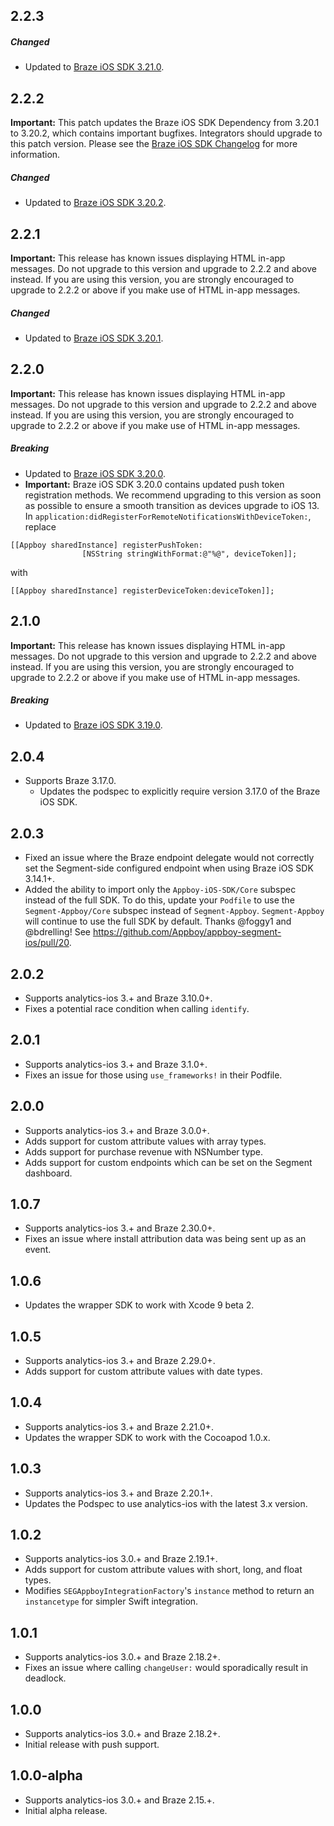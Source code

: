 ## 2.2.3

##### Changed
- Updated to [Braze iOS SDK 3.21.0](https://github.com/Appboy/appboy-ios-sdk/releases/tag/3.21.0).

## 2.2.2

**Important:** This patch updates the Braze iOS SDK Dependency from 3.20.1 to 3.20.2, which contains important bugfixes. Integrators should upgrade to this patch version. Please see the [Braze iOS SDK Changelog](https://github.com/Appboy/appboy-ios-sdk/blob/master/CHANGELOG.md) for more information.

##### Changed
- Updated to [Braze iOS SDK 3.20.2](https://github.com/Appboy/appboy-ios-sdk/releases/tag/3.20.2).

## 2.2.1

**Important:** This release has known issues displaying HTML in-app messages. Do not upgrade to this version and upgrade to 2.2.2 and above instead. If you are using this version, you are strongly encouraged to upgrade to 2.2.2 or above if you make use of HTML in-app messages.

##### Changed
- Updated to [Braze iOS SDK 3.20.1](https://github.com/Appboy/appboy-ios-sdk/releases/tag/3.20.1).

## 2.2.0

**Important:** This release has known issues displaying HTML in-app messages. Do not upgrade to this version and upgrade to 2.2.2 and above instead. If you are using this version, you are strongly encouraged to upgrade to 2.2.2 or above if you make use of HTML in-app messages.

##### Breaking
- Updated to [Braze iOS SDK 3.20.0](https://github.com/Appboy/appboy-ios-sdk/releases/tag/3.20.0).
- **Important:** Braze iOS SDK 3.20.0 contains updated push token registration methods. We recommend upgrading to this version as soon as possible to ensure a smooth transition as devices upgrade to iOS 13. In `application:didRegisterForRemoteNotificationsWithDeviceToken:`, replace
```
[[Appboy sharedInstance] registerPushToken:
                [NSString stringWithFormat:@"%@", deviceToken]];
``` 
with
```
[[Appboy sharedInstance] registerDeviceToken:deviceToken]];
```

## 2.1.0

**Important:** This release has known issues displaying HTML in-app messages. Do not upgrade to this version and upgrade to 2.2.2 and above instead. If you are using this version, you are strongly encouraged to upgrade to 2.2.2 or above if you make use of HTML in-app messages.

##### Breaking
- Updated to [Braze iOS SDK 3.19.0](https://github.com/Appboy/appboy-ios-sdk/releases/tag/3.19.0).

## 2.0.4
- Supports Braze 3.17.0.
  - Updates the podspec to explicitly require version 3.17.0 of the Braze iOS SDK.

## 2.0.3
- Fixed an issue where the Braze endpoint delegate would not correctly set the Segment-side configured endpoint when using Braze iOS SDK 3.14.1+.
- Added the ability to import only the `Appboy-iOS-SDK/Core` subspec instead of the full SDK. To do this, update your `Podfile` to use the `Segment-Appboy/Core` subspec instead of `Segment-Appboy`. `Segment-Appboy` will continue to use the full SDK by default. Thanks @foggy1 and @bdrelling! See https://github.com/Appboy/appboy-segment-ios/pull/20.

## 2.0.2
- Supports analytics-ios 3.+ and Braze 3.10.0+.
- Fixes a potential race condition when calling `identify`.

## 2.0.1
- Supports analytics-ios 3.+ and Braze 3.1.0+.
- Fixes an issue for those using `use_frameworks!` in their Podfile.

## 2.0.0
- Supports analytics-ios 3.+ and Braze 3.0.0+.
- Adds support for custom attribute values with array types.
- Adds support for purchase revenue with NSNumber type.
- Adds support for custom endpoints which can be set on the Segment dashboard.

## 1.0.7
- Supports analytics-ios 3.+ and Braze 2.30.0+.
- Fixes an issue where install attribution data was being sent up as an event.

## 1.0.6
- Updates the wrapper SDK to work with Xcode 9 beta 2.

## 1.0.5
- Supports analytics-ios 3.+ and Braze 2.29.0+.
- Adds support for custom attribute values with date types.

## 1.0.4
- Supports analytics-ios 3.+ and Braze 2.21.0+.
- Updates the wrapper SDK to work with the Cocoapod 1.0.x.

## 1.0.3
- Supports analytics-ios 3.+ and Braze 2.20.1+.
- Updates the Podspec to use analytics-ios with the latest 3.x version.

## 1.0.2
- Supports analytics-ios 3.0.+ and Braze 2.19.1+.
- Adds support for custom attribute values with short, long, and float types.
- Modifies `SEGAppboyIntegrationFactory`'s `instance` method to return an `instancetype` for simpler Swift integration.

## 1.0.1
- Supports analytics-ios 3.0.+ and Braze 2.18.2+.
- Fixes an issue where calling `changeUser:` would sporadically result in deadlock.

## 1.0.0
- Supports analytics-ios 3.0.+ and Braze 2.18.2+.
- Initial release with push support.

## 1.0.0-alpha
- Supports analytics-ios 3.0.+ and Braze 2.15.+.
- Initial alpha release.
